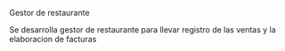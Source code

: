 Gestor de restaurante

Se desarrolla gestor de restaurante para llevar registro de las ventas 
y la elaboracion de facturas


